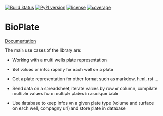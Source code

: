 [![Build Status](https://travis-ci.org/Hatoris/BioPlate.svg?branch=master)](https://travis-ci.org/Hatoris/BioPlate)
[![PyPI version](https://badge.fury.io/py/BioPlate.svg)](https://badge.fury.io/py/BioPlate)
[![license](https://img.shields.io/github/license/mashape/apistatus.svg)](https://github.com/Hatoris/BioPlate/blob/master/LICENCE.md)
[![coverage](https://img.shields.io/badge/coverage-100%25-brightgreen.svg)](https://github.com/Hatoris/BioPlate)

BioPlate
===========

[Documentation](https://hatoris.github.io/BioPlate/html/index.html)

The main use cases of the library are:

* Working with a multi wells plate representation

* Set values or infos rapidly for each well on a plate

* Get a plate representation for other format such as markdow, html, rst ...

* Send data on a spreadsheet, iterate values by row or column, compilate multiple values from multiple plates in a unique table

* Use database to keep infos on a given plate type (volume and surface on each well, compagny url) and store plate in database

